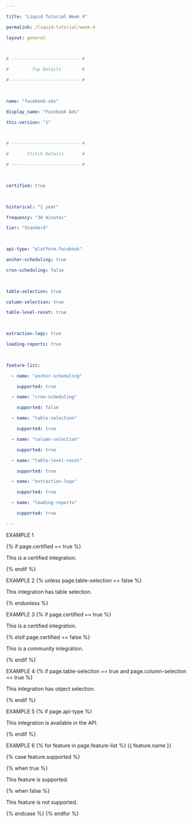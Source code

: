 ```yaml
--- 

title: "Liquid Tutorial Week 4" 

permalink: /liquid-tutorial/week-4 

layout: general  

  

# -------------------------- # 

#         Tap Details        # 

# -------------------------- # 

  

name: "facebook-ads" 

display_name: "Facebook Ads"  

this-version: "1" 

  

# -------------------------- # 

#       Stitch Details       # 

# -------------------------- # 

  

certified: true 

  

historical: "1 year" 

frequency: "30 minutes" 

tier: "Standard"  

 

api-type: "platform.facebook"  

anchor-scheduling: true 

cron-scheduling: false 

  

table-selection: true 

column-selection: true 

table-level-reset: true 

  

extraction-logs: true 

loading-reports: true  

 

feature-list: 

  - name: "anchor-scheduling" 

    supported: true 

  - name: "cron-scheduling" 

    supported: false 

  - name: "table-selection" 

    supported: true 

  - name: "column-selection" 

    supported: true 

  - name: "table-level-reset" 

    supported: true 

  - name: "extraction-logs" 

    supported: true 

  - name: "loading-reports" 

    supported: true 

--- 
```



EXAMPLE 1

{% if page.certified == true %}

This is a certified integration.

{% endif %}




EXAMPLE 2
{% unless page.table-selection == false %}

This integration has table selection.

{% endunless %}



EXAMPLE 3
{% if page.certified == true %}

This is a certified integration.

{% elsif page.certified == false %}

This is a community integration.

{% endif %}



EXAMPLE 4
{% if page.table-selection == true and page.column-selection == true %}

This integration has object selection.

{% endif %}



EXAMPLE 5
{% if page.api-type %}

This integration is available in the API.

{% endif %}


EXAMPLE 6
{% for feature in page.feature-list %}
  {{ feature.name }}

{% case feature.supported %}

{% when true %}

This feature is supported.

{% when false %}

This feature is not supported.

{% endcase %}
{% endfor %}